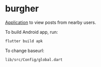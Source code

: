 # burgher

[Application](https://github.com/burgher-social/user-interface/blob/master/app-release.apk) to view posts from nearby users.

To build Android app, run:
```sh
flutter build apk
```

To change baseurl:
```
lib/src/Config/global.dart
```
